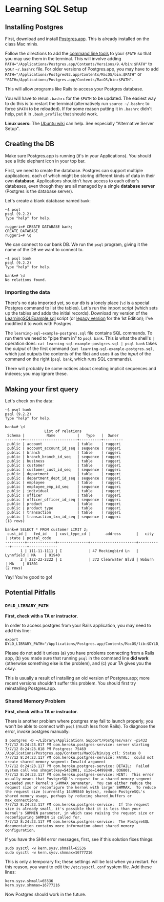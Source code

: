 # Learning SQL Setup

## Installing Postgres

First, download and install [Postgres.app][postgres-app]. This is
already installed on the class Mac minis.

Follow the directions to add the
[command line tools][pg-command-line-tools] to your `$PATH` so that
you may use them in the terminal. This will involve adding
`PATH="/Applications/Postgres.app/Contents/Versions/9.4/bin:$PATH"` to your
`~/.bashrc` file. For older versions of Postgres.app, you may have to
add `PATH="/Applications/Postgres93.app/Contents/MacOS/bin:$PATH"` or `"PATH=/Applications/Postgres.app/Contents/MacOS/bin:$PATH"`.

This will allow programs like Rails to access your Postgres database.

You will have to rerun `.bashrc` for the `$PATH` to be updated. The
easiest way to do this is to restart the terminal (alternatively run
`source ~/.bashrc` to force `$PATH` to be reloaded). If for some
reason putting it in `.bashrc` didn't help, put it in `.bash_profile`;
that should work.

**Linux users:** The [Ubuntu wiki][pg-linux] can help. See especially
"Alternative Server Setup".

[postgres-app]: http://postgresapp.com/
[pg-command-line-tools]: http://postgresapp.com/documentation/cli-tools.html
[pg-windows]: http://netpie.wordpress.com/2011/03/17/setting-up-rails-3-with-postgresql-on-windows/
[pg-linux]: https://help.ubuntu.com/community/PostgreSQL

## Creating the DB

Make sure Postgres.app is running (it's in your Applications). You
should see a little elephant icon in your top bar.

First, we need to create the database. Postgres can support multiple
applications, each of which might be storing different kinds of data
in their own **database**. Applications shouldn't have access to each
other's databases, even though they are all managed by a single
**database server** (Postgres is the database server).

Let's create a blank database named `bank`:

```
~$ psql
psql (9.2.2)
Type "help" for help.

ruggeri=# CREATE DATABASE bank;
CREATE DATABASE
ruggeri=# \q
```

We can connect to our bank DB. We run the `psql` program, giving it
the name of the DB we want to connect to.

```
~$ psql bank
psql (9.2.2)
Type "help" for help.

bank=# \d
No relations found.
```

### Importing the data

There's no data imported yet, so our db is a lonely place (`\d` is a
special Postgres command to list the tables). Let's run the import
script (which sets up the tables and adds the initial
records). Download my version of the
[LearningSQLExample.sql][learning-sql-example] script (or [legacy version][learning-sql-example-legacy] for the 1st Edition); I've modified
it to work with Postgres.

[learning-sql-example]: ../projects/learning-sql-example-postgres.sql
[learning-sql-example-legacy]: ../projects/learning-sql-example-postgres-1st-ed.sql

The `learning-sql-example-postgres.sql` file contains SQL commands. To
run them we need to "pipe them in" to `psql bank`. This is what the
shell's `|` operation does: `cat learning-sql-example-postgres.sql |
psql bank` takes the *output* of the first command (`cat
learning-sql-example-postgres.sql`, which just outputs the contents of
the file) and uses it as the *input* of the command on the right
(`psql bank`, which runs SQL commands).

There will probably be some notices about creating implicit sequences
and indexes; you may ignore these.

## Making your first query

Let's check on the data:

```
~$ psql bank
psql (9.2.2)
Type "help" for help.

bank=# \d
                  List of relations
 Schema |          Name          |   Type   |  Owner
--------+------------------------+----------+---------
 public | account                | table    | ruggeri
 public | account_account_id_seq | sequence | ruggeri
 public | branch                 | table    | ruggeri
 public | branch_branch_id_seq   | sequence | ruggeri
 public | business               | table    | ruggeri
 public | customer               | table    | ruggeri
 public | customer_cust_id_seq   | sequence | ruggeri
 public | department             | table    | ruggeri
 public | department_dept_id_seq | sequence | ruggeri
 public | employee               | table    | ruggeri
 public | employee_emp_id_seq    | sequence | ruggeri
 public | individual             | table    | ruggeri
 public | officer                | table    | ruggeri
 public | officer_officer_id_seq | sequence | ruggeri
 public | product                | table    | ruggeri
 public | product_type           | table    | ruggeri
 public | transaction            | table    | ruggeri
 public | transaction_txn_id_seq | sequence | ruggeri
(18 rows)

bank=# SELECT * FROM customer LIMIT 2;
 cust_id |   fed_id    | cust_type_cd |       address       |   city    | state | postal_code
---------+-------------+--------------+---------------------+-----------+-------+-------------
       1 | 111-11-1111 | I            | 47 Mockingbird Ln   | Lynnfield | MA    | 01940
       2 | 222-22-2222 | I            | 372 Clearwater Blvd | Woburn    | MA    | 01801
(2 rows)
```

Yay! You're good to go!

## Potential Pitfalls

### `DYLD_LIBRARY_PATH`

**First, check with a TA or instructor**.

In order to access postgres from your Rails application, you may need
to add this line:

    export DYLD_LIBRARY_PATH="/Applications/Postgres.app/Contents/MacOS/lib:$DYLD_LIBRARY_PATH"

Please do not add it unless (a) you have problems connecting from a
Rails app, (b) you made sure that running `psql` in the command line
**did work** (otherwise something else is the problem), and (c) your
TA gives you the okay.

This is usually a result of installing an old version of Postgres.app;
more recent versions shouldn't suffer this problem. You should first
try reinstalling Postgres.app.

### Shared Memory Problem

**First, check with a TA or instructor**.

There is another problem where postgres may fail to launch properly;
you won't be able to connect with `psql` (much less from Rails). To
diagnose the error, invoke postgres manually:

```
$ postgres -D ~/Library/Application\ Support/Postgres/var/ -p5432
7/7/12 8:24:23.017 PM com.heroku.postgres-service: server starting
7/7/12 8:24:23.018 PM Postgres: 75469 /Applications/Postgres.app/Contents/MacOS/bin/pg_ctl: Status 0
7/7/12 8:24:23.117 PM com.heroku.postgres-service: FATAL:  could not create shared memory segment: Invalid argument
7/7/12 8:24:23.117 PM com.heroku.postgres-service: DETAIL:  Failed system call was shmget(key=5432001, size=14499840, 03600).
7/7/12 8:24:23.117 PM com.heroku.postgres-service: HINT:  This error usually means that PostgreSQL's request for a shared memory segment exceeded your kernel's SHMMAX parameter.  You can either reduce the request size or reconfigure the kernel with larger SHMMAX.  To reduce the request size (currently 14499840 bytes), reduce PostgreSQL's shared memory usage, perhaps by reducing shared_buffers or max_connections.
7/7/12 8:24:23.117 PM com.heroku.postgres-service: 	If the request size is already small, it's possible that it is less than your kernel's SHMMIN parameter, in which case raising the request size or reconfiguring SHMMIN is called for.
7/7/12 8:24:23.117 PM com.heroku.postgres-service: 	The PostgreSQL documentation contains more information about shared memory configuration.
```

If you have the SHM error messages, first, see if this solution fixes things:

```
sudo sysctl -w kern.sysv.shmall=65536
sudo sysctl -w kern.sysv.shmmax=16777216
```

This is only a temporary fix; these settings will be lost when you
restart. For this reason, you want to edit the `/etc/sysctl.conf`
system file. Add these lines:

```
kern.sysv.shmall=65536
kern.sysv.shmmax=16777216
```

Now Postgres should work in the future.
